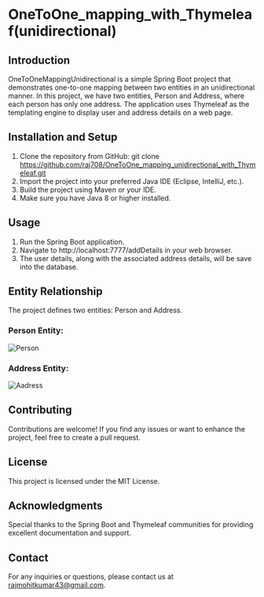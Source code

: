 # OneToOne_mapping_with_Thymeleaf(unidirectional)
## Introduction
OneToOneMappingUnidirectional is a simple Spring Boot project that demonstrates one-to-one mapping between two entities in an unidirectional manner. In this project, we have two entities, Person and Address, where each person has only one address. The application uses Thymeleaf as the templating engine to display user and address details on a web page.
## Installation and Setup
1. Clone the repository from GitHub:
git clone https://github.com/raj708/OneToOne_mapping_unidirectional_with_Thymeleaf.git
1. Import the project into your preferred Java IDE (Eclipse, IntelliJ, etc.).
1. Build the project using Maven or your IDE.
1. Make sure you have Java 8 or higher installed.
## Usage
1. Run the Spring Boot application.
2. Navigate to http://localhost:7777/addDetails in your web browser.
3. The user details, along with the associated address details, will be save into the database.
## Entity Relationship
The project defines two entities: Person and Address.
### Person Entity:
 ![Person](https://github.com/raj708/OneToOne_mapping_unidirectional/assets/51775680/b6fbce00-f828-40ba-8548-5b4357cddcd8)


### Address Entity:
 ![Aadress](https://github.com/raj708/OneToOne_mapping_unidirectional/assets/51775680/976e9531-9cdb-4421-b560-220acfb6adcf)

## Contributing
Contributions are welcome! If you find any issues or want to enhance the project, feel free to create a pull request.
## License
This project is licensed under the MIT License.
## Acknowledgments
Special thanks to the Spring Boot and Thymeleaf communities for providing excellent documentation and support.
## Contact
For any inquiries or questions, please contact us at rajmohitkumar43@gmail.com.
